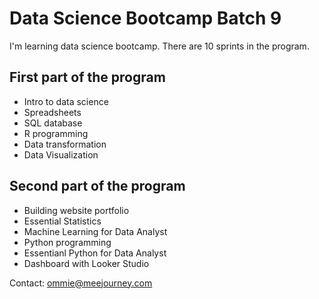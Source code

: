 # Data Science Bootcamp Batch 9

I'm learning data science bootcamp. There are 10 sprints in the program.

## First part of the program

- Intro to data science
- Spreadsheets
- SQL database
- R programming
- Data transformation
- Data Visualization

## Second part of the program

- Building website portfolio
- Essential Statistics
- Machine Learning for Data Analyst
- Python programming
- Essentianl Python for Data Analyst
- Dashboard with Looker Studio

Contact: ommie@meejourney.com
  
